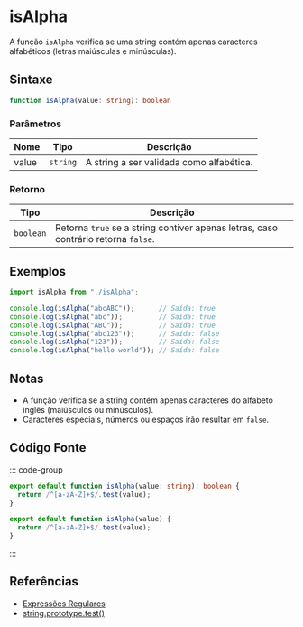 # isAlpha

A função `isAlpha` verifica se uma string contém apenas caracteres alfabéticos (letras maiúsculas e minúsculas).

## Sintaxe

```typescript
function isAlpha(value: string): boolean
```

### Parâmetros

| Nome | Tipo     | Descrição                              |
|------|----------|----------------------------------------|
| value  | `string` | A string a ser validada como alfabética. |

### Retorno

| Tipo     | Descrição                                  |
|----------|--------------------------------------------|
| `boolean` | Retorna `true` se a string contiver apenas letras, caso contrário retorna `false`. |

## Exemplos

```typescript
import isAlpha from "./isAlpha";

console.log(isAlpha("abcABC"));      // Saída: true
console.log(isAlpha("abc"));         // Saída: true
console.log(isAlpha("ABC"));         // Saída: true
console.log(isAlpha("abc123"));      // Saída: false
console.log(isAlpha("123"));         // Saída: false
console.log(isAlpha("hello world")); // Saída: false
```

## Notas

- A função verifica se a string contém apenas caracteres do alfabeto inglês (maiúsculos ou minúsculos).
- Caracteres especiais, números ou espaços irão resultar em `false`.

## Código Fonte

::: code-group
```typescript
export default function isAlpha(value: string): boolean {
  return /^[a-zA-Z]+$/.test(value);
}
```

```javascript
export default function isAlpha(value) {
  return /^[a-zA-Z]+$/.test(value);
}
```
:::

## Referências

- [Expressões Regulares](https://developer.mozilla.org/pt-BR/docs/Web/JavaScript/Guide/Regular_Expressions)
- [string.prototype.test()](https://developer.mozilla.org/pt-BR/docs/Web/JavaScript/Reference/Global_Objects/RegExp/test)